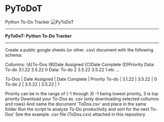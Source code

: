 # PyToDoT
Python To-Do Tracker
![PyToDoT](https://user-images.githubusercontent.com/5803874/175763269-6dd00539-cbfb-4be7-96c2-cf4ac509a28b.jpg)
- - - - - - - - - - - - - - - - - - - - - - - - -
**PyToDoT: Python To-Do Tracker**
- - - - - - - - - - - - - - - - - - - - - - - - -
Create a public google sheets (or other .csv) document with the following schema:

Collumns: (A)To-Dos  (B)Date Assigned  (C)Date Complete  (D)Priority
Data:        To-do         3.1.22            3.5.22            0
Data:       To-do 2        3.5.22            3.5.22            1
etc ...

To-Dos | Date Assigned | Date Complete | Priority
To-do | 3.1.22 | 3.5.22 | 0
To-do 2 | 3.5.22 | 3.5.22 | 1


Priority can be in the range of (-1 through 3) -1 being lowest priority, 3 is top priority
Download your To-Dos as .csv (only downloading selected collumns and rows)
And name the document 'ToDos.csv' and place in the same folder
Run the script to analyze To-Do productivity and sort for the next To-Dos'
See the example .csv file (ToDos.csv) attached in this repository
